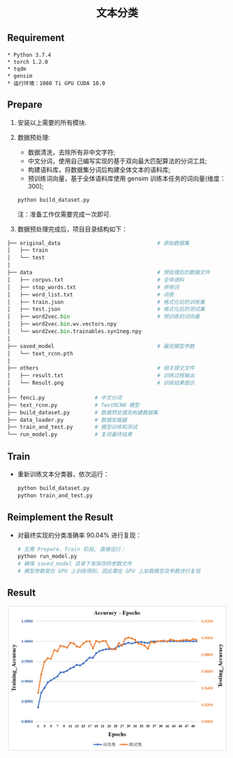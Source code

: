 <div align=center>
    <div style="font-size:24px">
        <b>文本分类</b>
    </div>
</div>

## Requirement

    * Python 3.7.4
    * torch 1.2.0
    * tqdm
    * gensim
    * 运行环境：1080 Ti GPU CUDA 10.0

## Prepare

1. 安装以上需要的所有模块.
2. 数据预处理:   
    * 数据清洗，去除所有非中文字符;
    * 中文分词，使用自己编写实现的基于双向最大匹配算法的分词工具;
    * 构建语料库，将数据集分词后构建全体文本的语料库;
    * 预训练词向量，基于全体语料库使用 gensim 训练本任务的词向量(维度：300);
    ```bash
    python build_dataset.py
    ```
    注：准备工作仅需要完成一次即可.   

3. 数据预处理完成后，项目目录结构如下：

```python
├── original_data                               # 原始数据集
│   ├── train
│   └── test
│
├── data                                        # 预处理后的数据文件
│   ├── corpus.txt                              # 全体语料
│   ├── stop_words.txt                          # 停用词
│   ├── word_list.txt                           # 词表
│   ├── train.json                              # 格式化后的训练集
│   ├── test.json                               # 格式化后的测试集
│   ├── word2vec.bin                            # 预训练的词向量
│   ├── word2vec.bin.wv.vectors.npy
│   └── word2vec.bin.trainables.syn1neg.npy
│
├── saved_model                                 # 最优模型参数
│   └── text_rcnn.pth
│
├── others                                      # 相关提交文件
│   ├── result.txt                              # 训练过程输出
│   └── Result.png                              # 训练结果图示
│
├── fenci.py                # 中文分词
├── text_rcnn.py            # TextRCNN 模型
├── build_dataset.py        # 数据预处理及构建数据集
├── data_loader.py          # 数据加载器
├── train_and_test.py       # 模型训练和测试
└── run_model.py            # 复现最终结果
```

## Train

* 重新训练文本分类器，依次运行：
    ```bash
    python build_dataset.py
    python train_and_test.py
    ```

## Reimplement the Result

* 对最终实现的分类准确率 90.04% 进行复现：
    ```bash
    # 无需 Prepare、Train 阶段, 直接运行：
    python run_model.py
    # 确保 saved_model 目录下有保存的参数文件
    # 模型参数是在 GPU 上训练得到，因此需在 GPU 上加载模型及参数进行复现
    ```

## Result

<div align=center>
    <img src="./result/Result.png" width="500px">
</div>
